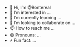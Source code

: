 - 👋 Hi, I’m @Bontereal
- 👀 I’m interested in ...
- 🌱 I’m currently learning ...
- 💞️ I’m looking to collaborate on ...
- 📫 How to reach me ...
- 😄 Pronouns: ...
- ⚡ Fun fact: ...

<!---
Bontereal/Bontereal is a ✨ special ✨ repository because its `README.md` (this file) appears on your GitHub profile.
You can click the Preview link to take a look at your changes.
--->
